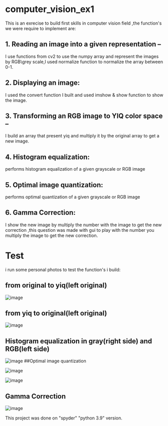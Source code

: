 # computer_vision_ex1
This is an exrecise to build first skills in computer vision field ,the function's we were require to implement are:
## 1. Reading an image into a given representation –

I use functions from cv2 to use the numpy array and represent the images by RGB\grey scale,I used normalize function to normalize the array between 0-1.
## 2. Displaying an image:

I used the convert function I built and used imshow & show function to show the image.
## 3. Transforming an RGB image to YIQ color space –

I build an array that present yiq and multiply it by the original array to get a new image.
## 4. Histogram equalization:

performs histogram equalization of a given grayscale or RGB image
## 5. Optimal image quantization:

performs optimal quantization of a given grayscale or RGB image
## 6. Gamma Correction:

I show the new image by multiply the number with the image to get the new correction ,this question was made with gui to play with the number you multiply the image to get the new correction.

# Test

i run some personal photos to test the function's i build:
## from original to yiq(left original)

![image](https://user-images.githubusercontent.com/80645472/161398326-915f553f-a308-47a8-a28c-48db329bf87d.png)
## from yiq to original(left original)

![image](https://user-images.githubusercontent.com/80645472/161398331-a8ac8170-a7db-4bd7-859f-99da85ea5c52.png)
## Histogram equalization in gray(right side) and RGB(left side)

![image](https://user-images.githubusercontent.com/80645472/161398367-e082b14b-22c4-40ec-893d-ac3f0033c751.png)
##Optimal image quantization

![image](https://user-images.githubusercontent.com/80645472/161399404-53b52dc7-25e0-459c-8234-3ecf5425280f.png)

![image](https://user-images.githubusercontent.com/80645472/161399462-74915d4d-f177-4223-894b-60e254435652.png)


## Gamma Correction

![image](https://user-images.githubusercontent.com/80645472/161398406-6cef299c-0b47-4f97-990d-0f3a02723f51.png)

This project was done on "spyder" "python 3.9" version.

